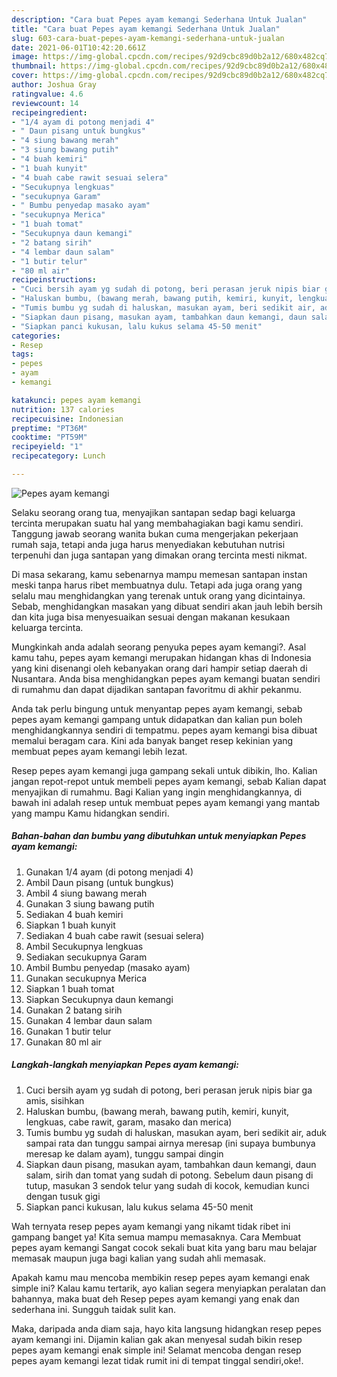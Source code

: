 ```yaml
---
description: "Cara buat Pepes ayam kemangi Sederhana Untuk Jualan"
title: "Cara buat Pepes ayam kemangi Sederhana Untuk Jualan"
slug: 603-cara-buat-pepes-ayam-kemangi-sederhana-untuk-jualan
date: 2021-06-01T10:42:20.661Z
image: https://img-global.cpcdn.com/recipes/92d9cbc89d0b2a12/680x482cq70/pepes-ayam-kemangi-foto-resep-utama.jpg
thumbnail: https://img-global.cpcdn.com/recipes/92d9cbc89d0b2a12/680x482cq70/pepes-ayam-kemangi-foto-resep-utama.jpg
cover: https://img-global.cpcdn.com/recipes/92d9cbc89d0b2a12/680x482cq70/pepes-ayam-kemangi-foto-resep-utama.jpg
author: Joshua Gray
ratingvalue: 4.6
reviewcount: 14
recipeingredient:
- "1/4 ayam di potong menjadi 4"
- " Daun pisang untuk bungkus"
- "4 siung bawang merah"
- "3 siung bawang putih"
- "4 buah kemiri"
- "1 buah kunyit"
- "4 buah cabe rawit sesuai selera"
- "Secukupnya lengkuas"
- "secukupnya Garam"
- " Bumbu penyedap masako ayam"
- "secukupnya Merica"
- "1 buah tomat"
- "Secukupnya daun kemangi"
- "2 batang sirih"
- "4 lembar daun salam"
- "1 butir telur"
- "80 ml air"
recipeinstructions:
- "Cuci bersih ayam yg sudah di potong, beri perasan jeruk nipis biar ga amis, sisihkan"
- "Haluskan bumbu, (bawang merah, bawang putih, kemiri, kunyit, lengkuas, cabe rawit, garam, masako dan merica)"
- "Tumis bumbu yg sudah di haluskan, masukan ayam, beri sedikit air, aduk sampai rata dan tunggu sampai airnya meresap (ini supaya bumbunya meresap ke dalam ayam), tunggu sampai dingin"
- "Siapkan daun pisang, masukan ayam, tambahkan daun kemangi, daun salam, sirih dan tomat yang sudah di potong. Sebelum daun pisang di tutup, masukan 3 sendok telur yang sudah di kocok, kemudian kunci dengan tusuk gigi"
- "Siapkan panci kukusan, lalu kukus selama 45-50 menit"
categories:
- Resep
tags:
- pepes
- ayam
- kemangi

katakunci: pepes ayam kemangi 
nutrition: 137 calories
recipecuisine: Indonesian
preptime: "PT36M"
cooktime: "PT59M"
recipeyield: "1"
recipecategory: Lunch

---
```



![Pepes ayam kemangi](https://img-global.cpcdn.com/recipes/92d9cbc89d0b2a12/680x482cq70/pepes-ayam-kemangi-foto-resep-utama.jpg)

Selaku seorang orang tua, menyajikan santapan sedap bagi keluarga tercinta merupakan suatu hal yang membahagiakan bagi kamu sendiri. Tanggung jawab seorang  wanita bukan cuma mengerjakan pekerjaan rumah saja, tetapi anda juga harus menyediakan kebutuhan nutrisi terpenuhi dan juga santapan yang dimakan orang tercinta mesti nikmat.

Di masa  sekarang, kamu sebenarnya mampu memesan santapan instan meski tanpa harus ribet membuatnya dulu. Tetapi ada juga orang yang selalu mau menghidangkan yang terenak untuk orang yang dicintainya. Sebab, menghidangkan masakan yang dibuat sendiri akan jauh lebih bersih dan kita juga bisa menyesuaikan sesuai dengan makanan kesukaan keluarga tercinta. 



Mungkinkah anda adalah seorang penyuka pepes ayam kemangi?. Asal kamu tahu, pepes ayam kemangi merupakan hidangan khas di Indonesia yang kini disenangi oleh kebanyakan orang dari hampir setiap daerah di Nusantara. Anda bisa menghidangkan pepes ayam kemangi buatan sendiri di rumahmu dan dapat dijadikan santapan favoritmu di akhir pekanmu.

Anda tak perlu bingung untuk menyantap pepes ayam kemangi, sebab pepes ayam kemangi gampang untuk didapatkan dan kalian pun boleh menghidangkannya sendiri di tempatmu. pepes ayam kemangi bisa dibuat memalui beragam cara. Kini ada banyak banget resep kekinian yang membuat pepes ayam kemangi lebih lezat.

Resep pepes ayam kemangi juga gampang sekali untuk dibikin, lho. Kalian jangan repot-repot untuk membeli pepes ayam kemangi, sebab Kalian dapat menyajikan di rumahmu. Bagi Kalian yang ingin menghidangkannya, di bawah ini adalah resep untuk membuat pepes ayam kemangi yang mantab yang mampu Kamu hidangkan sendiri.

<!--inarticleads1-->

##### Bahan-bahan dan bumbu yang dibutuhkan untuk menyiapkan Pepes ayam kemangi:

1. Gunakan 1/4 ayam (di potong menjadi 4)
1. Ambil  Daun pisang (untuk bungkus)
1. Ambil 4 siung bawang merah
1. Gunakan 3 siung bawang putih
1. Sediakan 4 buah kemiri
1. Siapkan 1 buah kunyit
1. Sediakan 4 buah cabe rawit (sesuai selera)
1. Ambil Secukupnya lengkuas
1. Sediakan secukupnya Garam
1. Ambil  Bumbu penyedap (masako ayam)
1. Gunakan secukupnya Merica
1. Siapkan 1 buah tomat
1. Siapkan Secukupnya daun kemangi
1. Gunakan 2 batang sirih
1. Gunakan 4 lembar daun salam
1. Gunakan 1 butir telur
1. Gunakan 80 ml air




<!--inarticleads2-->

##### Langkah-langkah menyiapkan Pepes ayam kemangi:

1. Cuci bersih ayam yg sudah di potong, beri perasan jeruk nipis biar ga amis, sisihkan
1. Haluskan bumbu, (bawang merah, bawang putih, kemiri, kunyit, lengkuas, cabe rawit, garam, masako dan merica)
1. Tumis bumbu yg sudah di haluskan, masukan ayam, beri sedikit air, aduk sampai rata dan tunggu sampai airnya meresap (ini supaya bumbunya meresap ke dalam ayam), tunggu sampai dingin
1. Siapkan daun pisang, masukan ayam, tambahkan daun kemangi, daun salam, sirih dan tomat yang sudah di potong. Sebelum daun pisang di tutup, masukan 3 sendok telur yang sudah di kocok, kemudian kunci dengan tusuk gigi
1. Siapkan panci kukusan, lalu kukus selama 45-50 menit




Wah ternyata resep pepes ayam kemangi yang nikamt tidak ribet ini gampang banget ya! Kita semua mampu memasaknya. Cara Membuat pepes ayam kemangi Sangat cocok sekali buat kita yang baru mau belajar memasak maupun juga bagi kalian yang sudah ahli memasak.

Apakah kamu mau mencoba membikin resep pepes ayam kemangi enak simple ini? Kalau kamu tertarik, ayo kalian segera menyiapkan peralatan dan bahannya, maka buat deh Resep pepes ayam kemangi yang enak dan sederhana ini. Sungguh taidak sulit kan. 

Maka, daripada anda diam saja, hayo kita langsung hidangkan resep pepes ayam kemangi ini. Dijamin kalian gak akan menyesal sudah bikin resep pepes ayam kemangi enak simple ini! Selamat mencoba dengan resep pepes ayam kemangi lezat tidak rumit ini di tempat tinggal sendiri,oke!.

